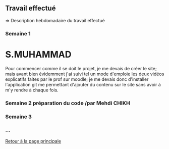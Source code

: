 ## Travail effectué 

=> Description hebdomadaire du travail effectué 

### Semaine 1 
#  S.MUHAMMAD
Pour commencer comme il se doit le projet, je me devais de créer le site; mais avant bien évidemment j'ai suivi tel un mode d'emploie les deux vidéos explicatifs faites par le prof sur moodle; je me devais donc d'installer l'application git me permettant d'ajouter du contenu sur le site sans avoir à m'y rendre à chaque fois. 
### Semaine 2 préparation du code /par Mehdi CHIKH 
### Semaine 3 
### ...

<a href="index.html"> Retour à la page principale </a>
